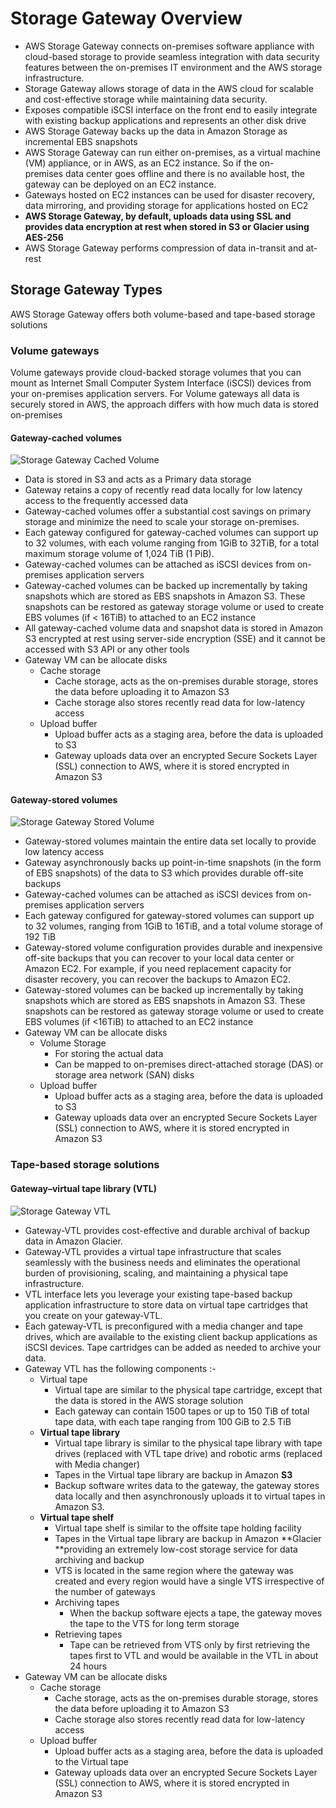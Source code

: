 # Storage Gateway Overview

* AWS Storage Gateway connects on-premises software appliance with cloud-based storage to provide seamless integration with data security features between the on-premises IT environment and the AWS storage infrastructure.
* Storage Gateway allows storage of data in the AWS cloud for scalable and cost-effective storage while maintaining data security.
* Exposes compatible iSCSI interface on the front end to easily integrate with existing backup applications and represents an other disk drive
* AWS Storage Gateway backs up the data in Amazon Storage as incremental EBS snapshots
* AWS Storage Gateway can run either on-premises, as a virtual machine \(VM\) appliance, or in AWS, as an EC2 instance. So if the on-premises data center goes offline and there is no available host, the gateway can be deployed on an EC2 instance.
* Gateways hosted on EC2 instances can be used for disaster recovery, data mirroring, and providing storage for applications hosted on EC2
* **AWS Storage Gateway, by default, uploads data using SSL and provides data encryption at rest when stored in S3 or Glacier using AES-256**
* AWS Storage Gateway performs compression of data in-transit and at-rest

## Storage Gateway Types

AWS Storage Gateway offers both volume-based and tape-based storage solutions

### Volume gateways

Volume gateways provide cloud-backed storage volumes that you can mount as Internet Small Computer System Interface \(iSCSI\) devices from your on-premises application servers. For Volume gateways all data is securely stored in AWS, the approach differs with how much data is stored on-premises

#### **Gateway-cached volumes**

![](https://i1.wp.com/jayendrapatil.com/wp-content/uploads/2016/03/screen-shot-2016-03-22-at-5-58-50-pm.png?resize=656%2C336 "Storage Gateway Cached Volume")

* Data is stored in S3 and acts as a Primary data storage
* Gateway retains a copy of recently read data locally for low latency access to the frequently accessed data
* Gateway-cached volumes offer a substantial cost savings on primary storage and minimize the need to scale your storage on-premises.
* Each gateway configured for gateway-cached volumes can support up to 32 volumes, with each volume ranging from 1GiB to 32TiB, for a total maximum storage volume of 1,024 TiB \(1 PiB\).
* Gateway-cached volumes can be attached as iSCSI devices from on-premises application servers
* Gateway-cached volumes can be backed up incrementally by taking snapshots which are stored as EBS snapshots in Amazon S3. These snapshots can be restored as gateway storage volume or used to create EBS volumes \(if 
  &lt;
   16TiB\) to attached to an EC2 instance
* All gateway-cached volume data and snapshot data is stored in Amazon S3 encrypted at rest using server-side encryption \(SSE\) and it cannot be accessed with S3 API or any other tools
* Gateway VM can be allocate disks
  * Cache storage
    * Cache storage, acts as the on-premises durable storage, stores the data before uploading it to Amazon S3
    * Cache storage also stores recently read data for low-latency access
  * Upload buffer
    * Upload buffer acts as a staging area, before the data is uploaded to S3
    * Gateway uploads data over an encrypted Secure Sockets Layer \(SSL\) connection to AWS, where it is stored encrypted in Amazon S3

#### Gateway-stored volumes

![](https://i1.wp.com/jayendrapatil.com/wp-content/uploads/2016/03/screen-shot-2016-03-22-at-6-25-01-pm.png?resize=656%2C356 "Storage Gateway Stored Volume")

* Gateway-stored volumes maintain the entire data set locally to provide low latency access
* Gateway asynchronously backs up point-in-time snapshots \(in the form of EBS snapshots\) of the data to S3 which provides durable off-site backups
* Gateway-cached volumes can be attached as iSCSI devices from on-premises application servers
* Each gateway configured for gateway-stored volumes can support up to 32 volumes, ranging from 1GiB to 16TiB, and a total volume storage of 192 TiB
* Gateway-stored volume configuration provides durable and inexpensive off-site backups that you can recover to your local data center or Amazon EC2. For example, if you need replacement capacity for disaster recovery, you can recover the backups to Amazon EC2.
* Gateway-stored volumes can be backed up incrementally by taking snapshots which are stored as EBS snapshots in Amazon S3. These snapshots can be restored as gateway storage volume or used to create EBS volumes \(if &lt;16TiB\) to attached to an EC2 instance
* Gateway VM can be allocate disks
  * Volume Storage
    * For storing the actual data
    * Can be mapped to on-premises direct-attached storage \(DAS\) or storage area network \(SAN\) disks
  * Upload buffer
    * Upload buffer acts as a staging area, before the data is uploaded to S3
    * Gateway uploads data over an encrypted Secure Sockets Layer \(SSL\) connection to AWS, where it is stored encrypted in Amazon S3

### Tape-based storage solutions

#### Gateway–virtual tape library \(VTL\)

![](https://i1.wp.com/jayendrapatil.com/wp-content/uploads/2016/03/screen-shot-2016-03-22-at-6-38-11-pm.png?resize=656%2C416 "Storage Gateway VTL")

* Gateway-VTL provides cost-effective and durable archival of backup data in Amazon Glacier.
* Gateway-VTL provides a virtual tape infrastructure that scales seamlessly with the business needs and eliminates the operational burden of provisioning, scaling, and maintaining a physical tape infrastructure.
* VTL interface lets you leverage your existing tape-based backup application infrastructure to store data on virtual tape cartridges that you create on your gateway-VTL.
* Each gateway-VTL is preconfigured with a media changer and tape drives, which are available to the existing client backup applications as iSCSI devices. Tape cartridges can be added as needed to archive your data.
* Gateway VTL has the following components :-
  * Virtual tape
    * Virtual tape are similar to the physical tape cartridge, except that the data is stored in the AWS storage solution
    * Each gateway can contain 1500 tapes or up to 150 TiB of total tape data, with each tape ranging from 100 GiB to 2.5 TiB
  * **Virtual tape library**
    * Virtual tape library is similar to the physical tape library with tape drives \(replaced with VTL tape drive\) and robotic arms \(replaced with Media changer\)
    * Tapes in the Virtual tape library are backup in Amazon **S3**
    * Backup software writes data to the gateway, the gateway stores data locally and then asynchronously uploads it to virtual tapes in Amazon S3.
  * **Virtual tape shelf**
    * Virtual tape shelf is similar to the offsite tape holding facility
    * Tapes in the Virtual tape library are backup in Amazon **Glacier **providing an extremely low-cost storage service for data archiving and backup
    * VTS is located in the same region where the gateway was created and every region would have a single VTS irrespective of the number of gateways
    * Archiving tapes
      * When the backup software ejects a tape, the gateway moves the tape to the VTS for long term storage
    * Retrieving tapes
      * Tape can be retrieved from VTS only by first retrieving the tapes first to VTL and would be available in the VTL in about 24 hours
* Gateway VM can be allocate disks
  * Cache storage
    * Cache storage, acts as the on-premises durable storage, stores the data before uploading it to Amazon S3
    * Cache storage also stores recently read data for low-latency access
  * Upload buffer
    * Upload buffer acts as a staging area, before the data is uploaded to the Virtual tape
    * Gateway uploads data over an encrypted Secure Sockets Layer \(SSL\) connection to AWS, where it is stored encrypted in Amazon S3



